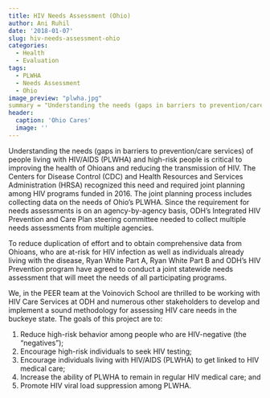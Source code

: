 ```yaml
---
title: HIV Needs Assessment (Ohio)
author: Ani Ruhil
date: '2018-01-07'
slug: hiv-needs-assessment-ohio
categories:
  - Health
  - Evaluation
tags:
  - PLWHA
  - Needs Assessment
  - Ohio
image_preview: "plwha.jpg"
summary = "Understanding the needs (gaps in barriers to prevention/care services) of people living with HIV/AIDS (PLWHA) and high-risk people is critical to improving the health of Ohioans and reducing the transmission of HIV"
header:
  caption: 'Ohio Cares'
  image: ''
---
```


Understanding the needs (gaps in barriers to prevention/care services) of people living with HIV/AIDS (PLWHA) and high-risk people is critical to improving the health of Ohioans and reducing the transmission of HIV. The Centers for Disease Control (CDC) and Health Resources and Services Administration (HRSA) recognized this need and required joint planning among HIV programs funded in 2016. The joint planning process includes collecting data on the needs of Ohio’s PLWHA. Since the requirement for needs assessments is on an agency-by-agency basis, ODH’s Integrated HIV Prevention and Care Plan steering committee needed to collect multiple needs assessments from multiple agencies.

To reduce duplication of effort and to obtain comprehensive data from Ohioans, who are at-risk for HIV infection as well as individuals already living with the disease, Ryan White Part A, Ryan White Part B and ODH’s HIV Prevention program have agreed to conduct a joint statewide needs assessment that will meet the needs of all participating programs. 

We, in the PEER team at the Voinovich School are thrilled to be working with HIV Care Services at ODH and numerous other stakeholders to develop and implement a sound methodology for assessing HIV care needs in the buckeye state. The goals of this project are to: 

1. Reduce high-risk behavior among people who are HIV-negative (the “negatives”); 
2. Encourage high-risk individuals to seek HIV testing; 
3. Encourage individuals living with HIV/AIDS (PLWHA) to get linked to HIV medical care; 
4. Increase the ability of PLWHA to remain in regular HIV medical care; and 
5. Promote HIV viral load suppression among PLWHA. 

 
